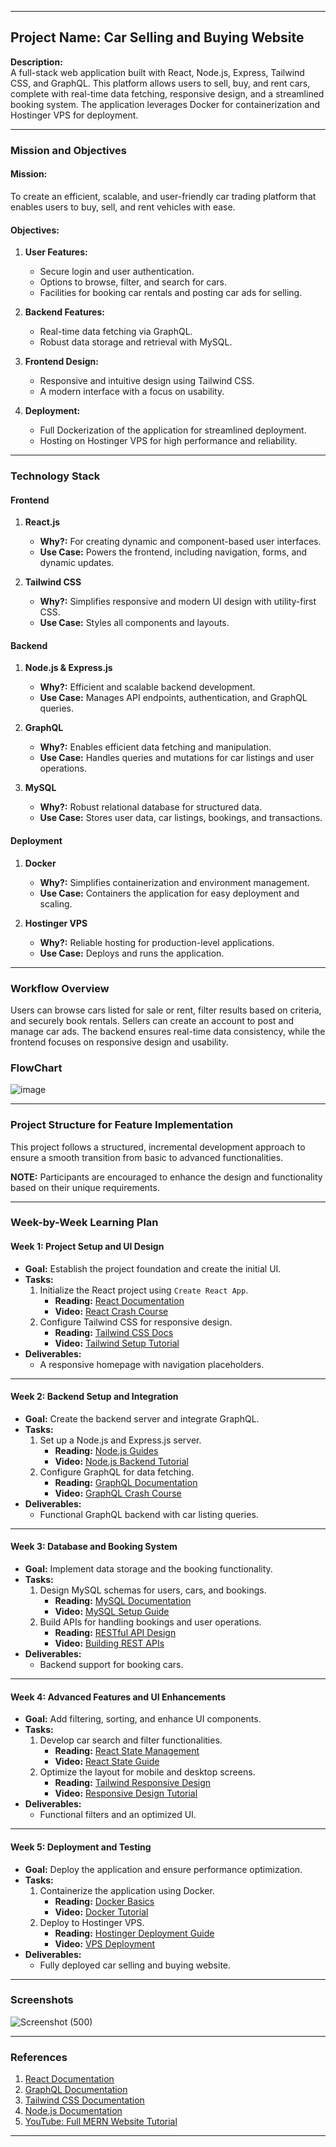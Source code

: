 
---

## **Project Name:** Car Selling and Buying Website  

**Description:**  
A full-stack web application built with React, Node.js, Express, Tailwind CSS, and GraphQL. This platform allows users to sell, buy, and rent cars, complete with real-time data fetching, responsive design, and a streamlined booking system. The application leverages Docker for containerization and Hostinger VPS for deployment.

---

### **Mission and Objectives**  

#### **Mission:**  
To create an efficient, scalable, and user-friendly car trading platform that enables users to buy, sell, and rent vehicles with ease.

#### **Objectives:**  
1. **User Features:**  
   - Secure login and user authentication.  
   - Options to browse, filter, and search for cars.  
   - Facilities for booking car rentals and posting car ads for selling.  

2. **Backend Features:**  
   - Real-time data fetching via GraphQL.  
   - Robust data storage and retrieval with MySQL.  

3. **Frontend Design:**  
   - Responsive and intuitive design using Tailwind CSS.  
   - A modern interface with a focus on usability.  

4. **Deployment:**  
   - Full Dockerization of the application for streamlined deployment.  
   - Hosting on Hostinger VPS for high performance and reliability.  

---

### **Technology Stack**  

#### **Frontend**  
1. **React.js**  
   - **Why?:** For creating dynamic and component-based user interfaces.  
   - **Use Case:** Powers the frontend, including navigation, forms, and dynamic updates.  

2. **Tailwind CSS**  
   - **Why?:** Simplifies responsive and modern UI design with utility-first CSS.  
   - **Use Case:** Styles all components and layouts.  

#### **Backend**  
1. **Node.js & Express.js**  
   - **Why?:** Efficient and scalable backend development.  
   - **Use Case:** Manages API endpoints, authentication, and GraphQL queries.  

2. **GraphQL**  
   - **Why?:** Enables efficient data fetching and manipulation.  
   - **Use Case:** Handles queries and mutations for car listings and user operations.  

3. **MySQL**  
   - **Why?:** Robust relational database for structured data.  
   - **Use Case:** Stores user data, car listings, bookings, and transactions.  

#### **Deployment**  
1. **Docker**  
   - **Why?:** Simplifies containerization and environment management.  
   - **Use Case:** Containers the application for easy deployment and scaling.  

2. **Hostinger VPS**  
   - **Why?:** Reliable hosting for production-level applications.  
   - **Use Case:** Deploys and runs the application.  

---

### **Workflow Overview**  
Users can browse cars listed for sale or rent, filter results based on criteria, and securely book rentals. Sellers can create an account to post and manage car ads. The backend ensures real-time data consistency, while the frontend focuses on responsive design and usability.

### FlowChart
![image](https://github.com/user-attachments/assets/232f63bf-014a-4fa7-8639-88fe92e40c81)


---

### **Project Structure for Feature Implementation**  

This project follows a structured, incremental development approach to ensure a smooth transition from basic to advanced functionalities.  

**NOTE:** Participants are encouraged to enhance the design and functionality based on their unique requirements.  

---

### **Week-by-Week Learning Plan**  

#### **Week 1: Project Setup and UI Design**  
- **Goal:** Establish the project foundation and create the initial UI.  
- **Tasks:**  
  1. Initialize the React project using `Create React App`.  
     - **Reading:** [React Documentation](https://reactjs.org/docs/getting-started.html)  
     - **Video:** [React Crash Course](https://www.youtube.com/watch?v=w7ejDZ8SWv8)  
  2. Configure Tailwind CSS for responsive design.  
     - **Reading:** [Tailwind CSS Docs](https://tailwindcss.com/docs/installation)  
     - **Video:** [Tailwind Setup Tutorial](https://www.youtube.com/watch?v=UBOj6rqRUME)  
- **Deliverables:**  
  - A responsive homepage with navigation placeholders.

---

#### **Week 2: Backend Setup and Integration**  
- **Goal:** Create the backend server and integrate GraphQL.  
- **Tasks:**  
  1. Set up a Node.js and Express.js server.  
     - **Reading:** [Node.js Guides](https://nodejs.org/en/docs/)  
     - **Video:** [Node.js Backend Tutorial](https://www.youtube.com/watch?v=Oe421EPjeBE)  
  2. Configure GraphQL for data fetching.  
     - **Reading:** [GraphQL Documentation](https://graphql.org/learn/)  
     - **Video:** [GraphQL Crash Course](https://www.youtube.com/watch?v=ZQL7tL2S0oQ)  
- **Deliverables:**  
  - Functional GraphQL backend with car listing queries.

---

#### **Week 3: Database and Booking System**  
- **Goal:** Implement data storage and the booking functionality.  
- **Tasks:**  
  1. Design MySQL schemas for users, cars, and bookings.  
     - **Reading:** [MySQL Documentation](https://dev.mysql.com/doc/)  
     - **Video:** [MySQL Setup Guide](https://www.youtube.com/watch?v=7S_tz1z_5bA)  
  2. Build APIs for handling bookings and user operations.  
     - **Reading:** [RESTful API Design](https://restfulapi.net/)  
     - **Video:** [Building REST APIs](https://www.youtube.com/watch?v=pKd0Rpw7O48)  
- **Deliverables:**  
  - Backend support for booking cars.

---

#### **Week 4: Advanced Features and UI Enhancements**  
- **Goal:** Add filtering, sorting, and enhance UI components.  
- **Tasks:**  
  1. Develop car search and filter functionalities.  
     - **Reading:** [React State Management](https://react.dev/learn/managing-state)  
     - **Video:** [React State Guide](https://www.youtube.com/watch?v=35lXWvCuM8o)  
  2. Optimize the layout for mobile and desktop screens.  
     - **Reading:** [Tailwind Responsive Design](https://tailwindcss.com/docs/responsive-design)  
     - **Video:** [Responsive Design Tutorial](https://www.youtube.com/watch?v=qkAHwCFnrP4)  
- **Deliverables:**  
  - Functional filters and an optimized UI.

---

#### **Week 5: Deployment and Testing**  
- **Goal:** Deploy the application and ensure performance optimization.  
- **Tasks:**  
  1. Containerize the application using Docker.  
     - **Reading:** [Docker Basics](https://docs.docker.com/get-started/)  
     - **Video:** [Docker Tutorial](https://www.youtube.com/watch?v=pTFZFxd4hOI)  
  2. Deploy to Hostinger VPS.  
     - **Reading:** [Hostinger Deployment Guide](https://www.hostinger.com/tutorials/)  
     - **Video:** [VPS Deployment](https://www.youtube.com/watch?v=6HZV6rzylFg)  
- **Deliverables:**  
  - Fully deployed car selling and buying website.

---

### **Screenshots**  

![Screenshot (500)](https://github.com/user-attachments/assets/0d95013e-2a81-466f-a3b3-d51312b8b927)

---

### **References**  
1. [React Documentation](https://reactjs.org/docs/getting-started.html)  
2. [GraphQL Documentation](https://graphql.org/learn/)  
3. [Tailwind CSS Documentation](https://tailwindcss.com/docs)  
4. [Node.js Documentation](https://nodejs.org/en/docs/)  
5. [YouTube: Full MERN Website Tutorial](https://www.youtube.com/watch?v=y0ksOICqZ5w)  

--- 
